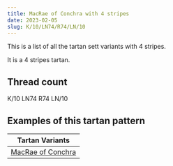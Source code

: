 ```yaml
---
title: MacRae of Conchra with 4 stripes
date: 2023-02-05
slug: K/10/LN74/R74/LN/10
---
```

This is a list of all the tartan sett variants with 4 stripes.

It is a 4 stripes tartan.


## Thread count
K/10 LN74 R74 LN/10

## Examples of this tartan pattern

| Tartan Variants |
|---------------|
| [MacRae of Conchra](/variants/k/10/ln74/r74/ln/10-k000000-lne0e0e0-rc00000)||
